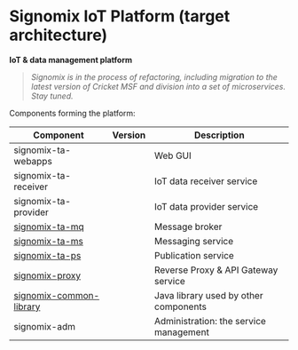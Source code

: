 # Signomix IoT Platform (target architecture)

**IoT & data management platform**

>*Signomix is in the process of refactoring, including migration to the latest version of Cricket MSF and division into a set of microservices. Stay tuned.*

Components forming the platform:

|Component|Version|Description|
|---|---|---|
|signomix-ta-webapps||Web GUI|
|signomix-ta-receiver||IoT data receiver service|
|signomix-ta-provider||IoT data provider service|
|[signomix-ta-mq](https://github.com/signomix/signomix-ta-mq)||Message broker|
|[signomix-ta-ms](https://github.com/signomix/signomix-ta-ms)||Messaging service|
|[signomix-ta-ps](https://github.com/signomix/signomix-ta-ps)||Publication service|
|[signomix-proxy](https://github.com/signomix/signomix-proxy)||Reverse Proxy & API Gateway service|
|[signomix-common-library](https://github.com/gskorupa/signomix-common-library)||Java library used by other components|
|signomix-adm||Administration: the service management|
